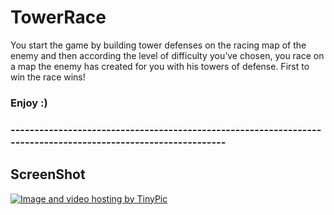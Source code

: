 
# TowerRace

You start the game by building tower defenses on the racing map of the enemy and then according the level of difficulty you’ve chosen, 
you race on a map the enemy has created for you with his towers of defense. First to win the race wins!
### Enjoy :)
### --------------------------------------------------------------------------------------------------------------

## ScreenShot

<a href="http://tinypic.com?ref=2rdjazn" target="_blank"><img src="http://i63.tinypic.com/2rdjazn.jpg" border="0" alt="Image and video hosting by TinyPic"></a>

